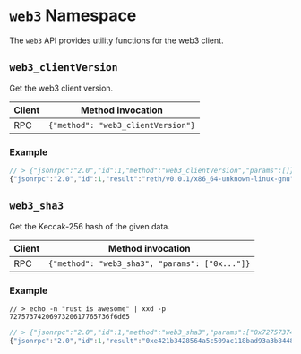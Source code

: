 # `web3` Namespace

The `web3` API provides utility functions for the web3 client.

## `web3_clientVersion`

Get the web3 client version.


| Client | Method invocation                  |
|--------|------------------------------------|
| RPC    | `{"method": "web3_clientVersion"}` |

### Example

```js
// > {"jsonrpc":"2.0","id":1,"method":"web3_clientVersion","params":[]}
{"jsonrpc":"2.0","id":1,"result":"reth/v0.0.1/x86_64-unknown-linux-gnu"}
```

## `web3_sha3`

Get the Keccak-256 hash of the given data.

| Client | Method invocation                              |
|--------|------------------------------------------------|
| RPC    | `{"method": "web3_sha3", "params": ["0x..."]}` |

### Example

```text
// > echo -n "rust is awesome" | xxd -p
7275737420697320617765736f6d65
```

```js
// > {"jsonrpc":"2.0","id":1,"method":"web3_sha3","params":["0x7275737420697320617765736f6d65"]}
{"jsonrpc":"2.0","id":1,"result":"0xe421b3428564a5c509ac118bad93a3b84485ec3f927e214b0c4c23076d4bc4e0"}
```
